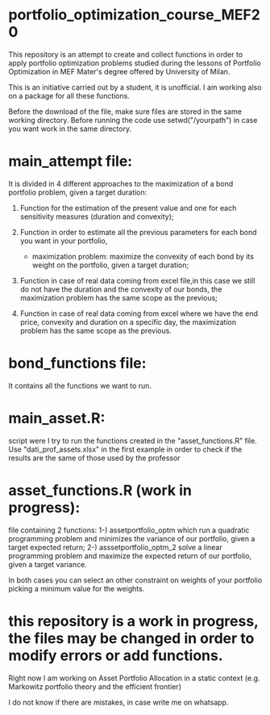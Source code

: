 # portfolio_optimization_course_MEF20
This repository is an attempt to create and collect functions in order to apply portfolio optimization problems studied during the lessons of Portfolio Optimization in MEF Mater's degree offered by University of Milan.

This is an initiative carried out by a student, it is unofficial. I am working also on a package for all these functions.

Before the  download of the file, make sure files are stored in the same working directory. 
Before running the code use setwd("/yourpath") in case you want work in the same directory.

# main_attempt file:
It is divided in 4 different approaches to the maximization of a bond portfolio problem, given a target duration:

1) Function for the estimation of the present value and one for each sensitivity measures (duration and convexity);

2) Function in order to estimate all the previous parameters for each bond you want in your portfolio,
  
   - maximization problem: maximize the convexity of each bond by its weight on the portfolio, given a target duration;

3) Function in case of real data coming from excel file,in this case we still do not have the duration and the convexity of our bonds, the maximization problem has the same scope as the previous;

4) Function in case of real data coming from excel where we have the end price, convexity and duration on a specific day, the maximization problem has the same scope as the previous.

# bond_functions file:
It contains all the functions we want to run. 

# main_asset.R:
script were I try to run the functions created in the "asset_functions.R" file. Use "dati_prof_assets.xlsx" in the first example in order to check if the results are the same of those used by the professor

# asset_functions.R (work in progress):
file containing 2 functions:
  1-) assetportfolio_optm which run a quadratic programming problem and minimizes the variance of our portfolio, given a target expected return;
  2-) asssetportfolio_optm_2 solve a linear programming problem and maximize the expected return of our portfolio, given a target variance.
  
 In both cases you can select an other constraint on weights of your portfolio picking a minimum value for the weights.
# this repository is a work in progress, the files may be changed in order to modify errors or add functions.
Right now I am working on Asset Portfolio Allocation in a static context (e.g. Markowitz portfolio theory and the efficient frontier)

I do not know if there are mistakes, in case write me on whatsapp.


  
